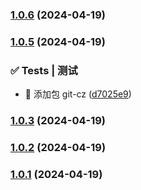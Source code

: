 

### [1.0.6](https://github.com/yangxingkun/seresui/compare/1.0.5...1.0.6) (2024-04-19)

### [1.0.5](https://github.com/yangxingkun/seresui/compare/1.0.3...1.0.5) (2024-04-19)


### ✅ Tests | 测试

* 💍 添加包 git-cz ([d7025e9](https://github.com/yangxingkun/seresui/commit/d7025e94804cffb96945961cc8cd5d619b95435b))

### [1.0.3](https://github.com/yangxingkun/seresui/compare/1.0.2...1.0.3) (2024-04-19)

### [1.0.2](https://github.com/yangxingkun/seresui/compare/1.0.1...1.0.2) (2024-04-19)

### [1.0.1](https://github.com/yangxingkun/seresui/compare/1.0.4...1.0.1) (2024-04-19)